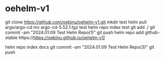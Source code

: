 # oehelm-v1

git clone https://github.com/oebinu/oehelm-v1.git
mkdir test
helm pull argo/argo-cd
mv argo-cd-5.52.1.tgz test
helm repo index test
git add ./
git commit -am "2024.01.09 Test Helm Repo(1)"
git push
helm repo add github-stable https://https://oebinu.github.io/oehelm-v1/



helm repo index docs
git commit -am "2024.01.09 Test Helm Repo(3)"
git push
